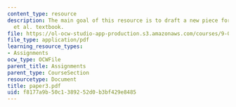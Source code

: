 ```yaml
---
content_type: resource
description: The main goal of this resource is to draft a new piece for the Gleitman
  et al. textbook.
file: https://ol-ocw-studio-app-production.s3.amazonaws.com/courses/9-00-introduction-to-psychology-fall-2004/f8177a9b50c1389252d0b3bf429e8485_paper3.pdf
file_type: application/pdf
learning_resource_types:
- Assignments
ocw_type: OCWFile
parent_title: Assignments
parent_type: CourseSection
resourcetype: Document
title: paper3.pdf
uid: f8177a9b-50c1-3892-52d0-b3bf429e8485
---
```

